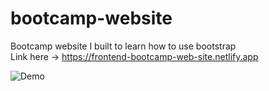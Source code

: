 # bootcamp-website
Bootcamp website I built to learn how to use bootstrap <br/>
Link here -> https://frontend-bootcamp-web-site.netlify.app

![Demo](demo/demo.gif)
